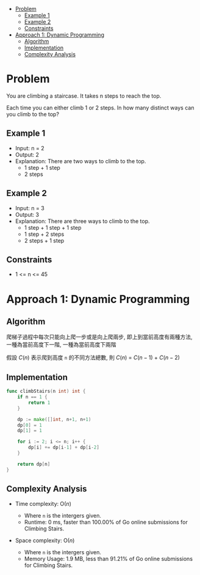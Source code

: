 - [Problem](#problem)
  - [Example 1](#example-1)
  - [Example 2](#example-2)
  - [Constraints](#constraints)
- [Approach 1: Dynamic Programming](#approach-1-dynamic-programming)
  - [Algorithm](#algorithm)
  - [Implementation](#implementation)
  - [Complexity Analysis](#complexity-analysis)

# Problem

You are climbing a staircase. It takes n steps to reach the top.

Each time you can either climb 1 or 2 steps. In how many distinct ways can you climb to the top?

## Example 1

- Input: n = 2
- Output: 2
- Explanation: There are two ways to climb to the top.
  - 1 step + 1 step
  - 2 steps


## Example 2

- Input: n = 3
- Output: 3
- Explanation: There are three ways to climb to the top.
  - 1 step + 1 step + 1 step
  - 1 step + 2 steps
  - 2 steps + 1 step

## Constraints

- 1 <= n <= 45

# Approach 1: Dynamic Programming

## Algorithm

爬梯子過程中每次只能向上爬一步或是向上爬兩步, 即上到當前高度有兩種方法, 一種為當前高度下一階, 一種為當前高度下兩階

假設 $C(n)$ 表示爬到高度 `n` 的不同方法總數, 則 $C(n)$ = $C(n-1)$ + $C(n-2)$

## Implementation

```go
func climbStairs(n int) int {
	if n == 1 {
		return 1
	}

	dp := make([]int, n+1, n+1)
	dp[0] = 1
	dp[1] = 1

	for i := 2; i <= n; i++ {
		dp[i] += dp[i-1] + dp[i-2]
	}

	return dp[n]
}
```

## Complexity Analysis

- Time complexity: O($n$)
  - Where `n` is the intergers given.
  - Runtime: 0 ms, faster than 100.00% of Go online submissions for Climbing Stairs.

- Space complexity: O($n$)
  - Where `n` is the intergers given.
  - Memory Usage: 1.9 MB, less than 91.21% of Go online submissions for Climbing Stairs.
